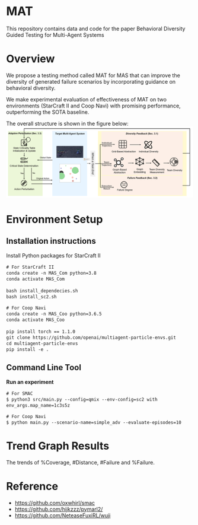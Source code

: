 # <font size=6>MAT</font>
This repository contains data and code for the paper Behavioral Diversity Guided Testing for Multi-Agent Systems

# Overview

We propose a testing method called MAT for MAS that can improve the diversity of generated failure scenarios by incorporating guidance on behavioral diversity. 

We make experimental evaluation of effectiveness of MAT on two environments (StarCraft II and Coop Navi) with promising performance, outperforming the SOTA baseline.

The overall structure is shown in the figure below:
![图片](images/overview.png)

# Environment Setup
## Installation instructions

Install Python packages for StarCraft II

```shell
# For StarCraft II
conda create -n MAS_Com python=3.8
conda activate MAS_Com

bash install_dependecies.sh
bash install_sc2.sh
```

```shell
# For Coop Navi
conda create -n MAS_Coo python=3.6.5
conda activate MAS_Coo

pip install torch == 1.1.0
git clone https://github.com/openai/multiagent-particle-envs.git
cd multiagent-particle-envs
pip install -e .

```

## Command Line Tool

**Run an experiment**

```shell
# For SMAC
$ python3 src/main.py --config=qmix --env-config=sc2 with env_args.map_name=1c3s5z
```

```shell
# For Coop Navi
$ python main.py --scenario-name=simple_adv --evaluate-episodes=10
```

# Trend Graph Results
The trends of \%Coverage, #Distance, #Failure and %Failure.


# Reference
- https://github.com/oxwhirl/smac
- https://github.com/hijkzzz/pymarl2/
- https://github.com/NeteaseFuxiRL/wuji
